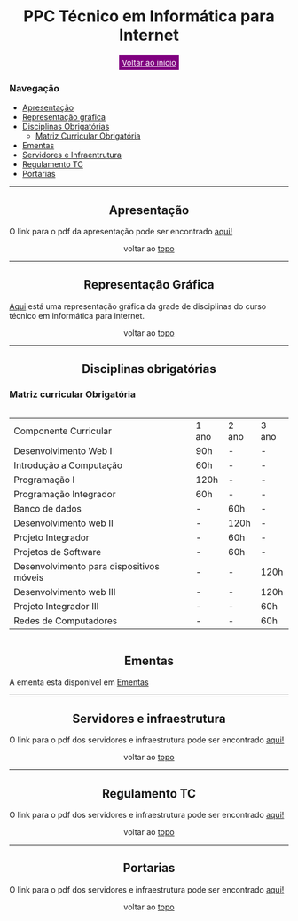 <h1 style="text-align: center" id="topo">PPC Técnico em Informática para Internet </h1>
<div style="display: flex; justify-content: center">
    <a style="color: white; background-color: purple; padding: 5px" href="../../README.md">Voltar ao início</a>
</div>
<h3>Navegação</h3>
<ul>
    <li><a href="#apresentacao">Apresentação</a></li>
    <li><a href="#representacao">Representação gráfica</a></li>
    <li><a href="#disciplinas">Disciplinas Obrigatórias</a>
        <ul>
            <li><a href="#matriz">Matriz Curricular Obrigatória</a></li>
        </ul>
    </li>
<li><a href="#ementas">Ementas</a></li>
<li><a href="#servidores">Servidores e Infraentrutura</a></li>
<li><a href="#regulamento">Regulamento TC</a></li>
<li><a href="#portarias">Portarias</a></li>
</ul>
<hr>
<h2 style="text-align: center" id="apresentacao">
    Apresentação
</h2>
<p>O link para o pdf da apresentação pode ser encontrado <a href="../files/PPC.pdf">aqui!</a></p>
<p style="text-align: center">voltar ao <a href="#topo">topo</a></p>
<hr>
<h2 style="text-align: center" id='representacao'>
    Representação Gráfica
</h2>
<p><a href="">Aqui</a> está uma representação gráfica da grade de disciplinas do curso técnico em informática para internet.</p>
<p style="text-align: center">voltar ao <a href="#topo">topo</a></p>
<hr>
<h2 style="text-align: center">Disciplinas obrigatórias</h2>
<h3>Matriz curricular Obrigatória</h3>
<div style="display: flex; justify-content: center">
    <table >
    <tr>
        <td>Componente Curricular</td>
        <td>1 ano</td>
        <td>2 ano</td>
        <td>3 ano</td>
    </tr>
    <tr>
        <td>Desenvolvimento Web I</td>
        <td>90h</td>
        <td>-</td>
        <td>-</td>
    </tr>
    <tr>
        <td>Introdução a Computação</td>
        <td>60h</td>
        <td>-</td>
        <td>-</td>
    </tr>
    <tr>
        <td>Programação I</td>
        <td>120h</td>
        <td>-</td>
        <td>-</td>
    </tr>
    <tr>
        <td>Programação Integrador</td>
        <td>60h</td>
        <td>-</td>
        <td>-</td>
    </tr>
    <tr>
        <td>Banco de dados</td>
        <td>-</td>
        <td>60h</td>
        <td>-</td>
    </tr>
    <tr>
        <td>Desenvolvimento web II</td>
        <td>-</td>
        <td>120h</td>
        <td>-</td>
    </tr>
    <tr>
        <td>Projeto Integrador</td>
        <td>-</td>
        <td>60h</td>
        <td>-</td>
    </tr>
    <tr>
        <td>Projetos de Software</td>
        <td>-</td>
        <td>60h</td>
        <td>-</td>
    </tr>
    <tr>
        <td>Desenvolvimento para dispositivos móveis</td>
        <td>-</td>
        <td>-</td>
        <td>120h</td>
    </tr>
    <tr>
        <td>Desenvolvimento web III</td>
        <td>-</td>
        <td>-</td>
        <td>120h</td>
    </tr>
    <tr>
        <td>Projeto Integrador III</td>
        <td>-</td>
        <td>-</td>
        <td>60h</td>
    </tr>
    <tr>
        <td>Redes de Computadores</td>
        <td>-</td>
        <td>-</td>
        <td>60h</td>
    </tr>
</table>
</div>
<h2 style="text-align: center" id='ementas'>
    Ementas
</h2>
<p>
    A ementa esta disponivel em <a href="./ementa.md">Ementas</a>
</p>
<hr>
<h2 style="text-align: center"  id='servidores'>
    Servidores e infraestrutura
</h2>
<p>
    O link para o pdf dos servidores e infraestrutura pode ser encontrado <a href="">aqui!</a>
</p>
<p style="text-align: center">
    voltar ao <a href="#topo">topo</a>
</p>
<hr>
<h2 style="text-align: center" id='regulamento'>
    Regulamento TC
</h2>
<p>
    O link para o pdf dos servidores e infraestrutura pode ser encontrado <a href="">aqui!</a>
</p>
<p style="text-align: center">
    voltar ao <a href="#topo">topo</a>
</p>
<hr>
<h2 style="text-align: center" id="portarias">Portarias</h2>
<p>
    O link para o pdf dos servidores e infraestrutura pode ser encontrado <a href="">aqui!</a>
</p>
<p style="text-align: center">
    voltar ao <a href="#topo">topo</a>
</p>